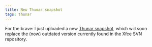 ```yaml
---
title: New Thunar snapshot
tags: thunar
---
```


For the brave: I just uploaded a new <a href="http://thunar.xfce.org/download/snapshots/devel/Thunar-0.1.3svn-r00136.tar.bz2">Thunar snapshot</a>, which will soon replace the (now) outdated version currently found in the Xfce SVN repository.
